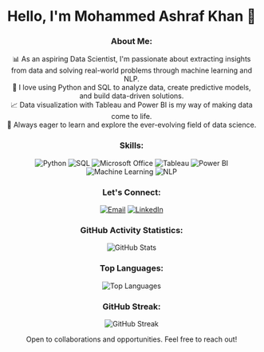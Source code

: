 <!-- Your GitHub Profile README -->

<!-- Header -->
<h1 align="center">Hello, I'm Mohammed Ashraf Khan 👋</h1>

<!-- Introduction -->
<h3 align="center">About Me:</h3>
<p align="center">
  📊 As an aspiring Data Scientist, I'm passionate about extracting insights from data and solving real-world problems through machine learning and NLP.
  <br>
  🚀 I love using Python and SQL to analyze data, create predictive models, and build data-driven solutions.
  <br>
  📈 Data visualization with Tableau and Power BI is my way of making data come to life.
  <br>
  🌱 Always eager to learn and explore the ever-evolving field of data science.
  <br>
</p>


<!-- Skills -->
<h3 align="center">Skills:</h3>
<p align="center">
  <img src="https://img.shields.io/badge/Python-3776AB?style=flat&logo=python&logoColor=white" alt="Python">
  <img src="https://img.shields.io/badge/SQL-4479A1?style=flat&logo=sql&logoColor=white" alt="SQL">
  <img src="https://img.shields.io/badge/Microsoft%20Office-D83B01?style=flat&logo=microsoft-office&logoColor=white" alt="Microsoft Office">
  <img src="https://img.shields.io/badge/Tableau-E97627?style=flat&logo=tableau&logoColor=white" alt="Tableau">
  <img src="https://img.shields.io/badge/Power%20BI-F2C811?style=flat&logo=power-bi&logoColor=white" alt="Power BI">
  <img src="https://img.shields.io/badge/Machine%20Learning-FF6E00?style=flat" alt="Machine Learning">
  <img src="https://img.shields.io/badge/Natural%20Language%20Processing-00BFFF?style=flat" alt="NLP">
</p>

<!-- Contact and Connect -->
<h3 align="center">Let's Connect:</h3>
<p align="center">
  <a href="ashrafkhan9040@gmail.com"><img src="https://img.shields.io/badge/Email-D14836?style=flat&logo=gmail&logoColor=white" alt="Email"></a>
  <a href="www.linkedin.com/in/mohammed-ashraf-khan-93302027a"><img src="https://img.shields.io/badge/LinkedIn-0077B5?style=flat&logo=linkedin&logoColor=white" alt="LinkedIn"></a>
</p>
<!-- GitHub Activity Statistics -->
<h3 align="center">GitHub Activity Statistics:</h3>
<p align="center">
  <img alt="GitHub Stats" src="https://github-readme-stats.vercel.app/api?username=ashrafkhan10&show_icons=true&theme=dark&hide_border=true" />
</p>

<!-- Top Languages Card -->
<h3 align="center">Top Languages:</h3>
<p align="center">
  <img alt="Top Languages" src="https://github-readme-stats.vercel.app/api/top-langs/?username=ashrafkhan10&layout=compact&theme=dark&hide_border=true" />
</p>

<!-- GitHub Streak Card -->
<h3 align="center">GitHub Streak:</h3>
<p align="center">
  <img alt="GitHub Streak" src="https://github-readme-streak-stats.herokuapp.com/?user=ashrafkhan10&theme=dark&hide_border=true" />
</p>


<!-- Footer -->
<p align="center">Open to collaborations and opportunities. Feel free to reach out!</p>

